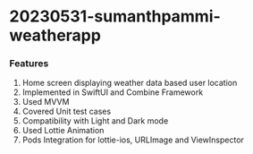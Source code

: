 # 20230531-sumanthpammi-weatherapp

### Features

1) Home screen displaying weather data based user location
2) Implemented in SwiftUI and Combine Framework
3) Used MVVM
4) Covered Unit test cases
5) Compatibility with Light and Dark mode
6) Used Lottie Animation
6) Pods Integration for lottie-ios, URLImage and ViewInspector
